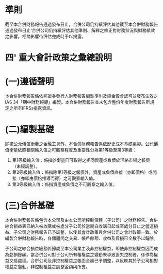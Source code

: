 # 準則

截至本合併財務報告通過發布日止，合併公司仍持續評估其他截至本合併財務報告通過發布日止'合併公司仍持續評估其他準則、解釋之修正對財務狀況與財務績效之影響，相關影響待評估完成時予以揭露。

# 四' 重大會計政策之彙總說明

# (一)遵循聲明

本合併財務報告係依照證券發行人財務報告編製準則及經金管會認可並發布生效之IAS 34「期中財務報導」編製。本合併財務報告並未包含整份年度財務報告所規定之所有IFRSs揭露資訊。

# (二)編製基礎

除按公允價值衡量之金融工具外，本合併財務報告係依歷史成本基礎編製。公允價值衡量依照相關輸入值之可觀察程度及重要性分為第1等級至第3等級：

1. 第1等級輸入值：係指於衡量日可取得之相同資產或負債於活絡市場之報價（未經調整）。
2. 第2等級輸入值：係指除第1等級之報價外，資產或負債直接（亦即價格）或間接（亦即由價格推導而得）之可觀察輸入值。
3. 第3等級輸入值：係指資產或負債之不可觀察之輸入值。

# (三)合併基礎

本合併財務報告係包含本公司及由本公司所控制個體（子公司）之財務報告。合併綜合損益表已納入被收購或被處分子公司於當期自收購日起或至處分日止之營運損益。子公司之財務報告已予調整，以使其會計政策與合併公司之會計政策一致。於編製合併財務報告時，各個體間之交易、帳戶餘額、收益及費損已全數予以銷除。

子公司之綜合損益總額係歸屬至本公司業主及非控制權益，即使非控制權益因而成為虧損餘額。當合併公司對子公司所有權權益之變動未導致喪失控制者，係作為權益交易處理。合併公司及非控制權益之帳面金額已予調整，以反映其於子公司相對權益之變動。非控制權益之調整金額與所支。